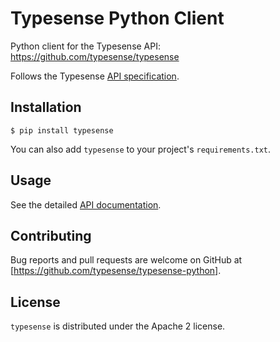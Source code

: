 # Typesense Python Client

Python client for the Typesense API: https://github.com/typesense/typesense

Follows the Typesense [API specification](https://github.com/typesense/typesense-api-spec).

## Installation

```
$ pip install typesense
```

You can also add `typesense` to your project's `requirements.txt`.

## Usage

See the detailed [API documentation](https://typesense.org/api).

## Contributing

Bug reports and pull requests are welcome on GitHub at [https://github.com/typesense/typesense-python].

## License

`typesense` is distributed under the Apache 2 license.



